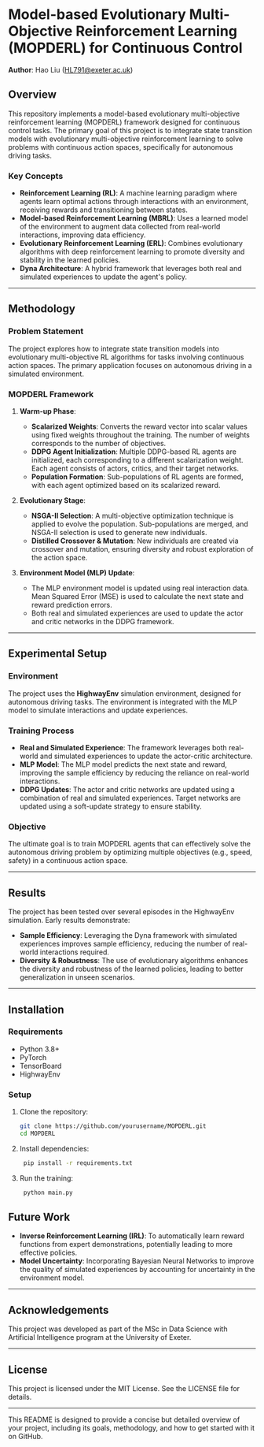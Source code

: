 # Model-based Evolutionary Multi-Objective Reinforcement Learning (MOPDERL) for Continuous Control

**Author**: Hao Liu (HL791@exeter.ac.uk)

## Overview

This repository implements a model-based evolutionary multi-objective reinforcement learning (MOPDERL) framework designed for continuous control tasks. The primary goal of this project is to integrate state transition models with evolutionary multi-objective reinforcement learning to solve problems with continuous action spaces, specifically for autonomous driving tasks.

### Key Concepts

- **Reinforcement Learning (RL)**: A machine learning paradigm where agents learn optimal actions through interactions with an environment, receiving rewards and transitioning between states.
- **Model-based Reinforcement Learning (MBRL)**: Uses a learned model of the environment to augment data collected from real-world interactions, improving data efficiency.
- **Evolutionary Reinforcement Learning (ERL)**: Combines evolutionary algorithms with deep reinforcement learning to promote diversity and stability in the learned policies.
- **Dyna Architecture**: A hybrid framework that leverages both real and simulated experiences to update the agent's policy.

---

## Methodology

### Problem Statement
The project explores how to integrate state transition models into evolutionary multi-objective RL algorithms for tasks involving continuous action spaces. The primary application focuses on autonomous driving in a simulated environment.

### MOPDERL Framework

1. **Warm-up Phase**:
   - **Scalarized Weights**: Converts the reward vector into scalar values using fixed weights throughout the training. The number of weights corresponds to the number of objectives.
   - **DDPG Agent Initialization**: Multiple DDPG-based RL agents are initialized, each corresponding to a different scalarization weight. Each agent consists of actors, critics, and their target networks.
   - **Population Formation**: Sub-populations of RL agents are formed, with each agent optimized based on its scalarized reward.
   
2. **Evolutionary Stage**:
   - **NSGA-II Selection**: A multi-objective optimization technique is applied to evolve the population. Sub-populations are merged, and NSGA-II selection is used to generate new individuals.
   - **Distilled Crossover & Mutation**: New individuals are created via crossover and mutation, ensuring diversity and robust exploration of the action space.

3. **Environment Model (MLP) Update**:
   - The MLP environment model is updated using real interaction data. Mean Squared Error (MSE) is used to calculate the next state and reward prediction errors.
   - Both real and simulated experiences are used to update the actor and critic networks in the DDPG framework.

---

## Experimental Setup

### Environment

The project uses the **HighwayEnv** simulation environment, designed for autonomous driving tasks. The environment is integrated with the MLP model to simulate interactions and update experiences.

### Training Process

- **Real and Simulated Experience**: The framework leverages both real-world and simulated experiences to update the actor-critic architecture.
- **MLP Model**: The MLP model predicts the next state and reward, improving the sample efficiency by reducing the reliance on real-world interactions.
- **DDPG Updates**: The actor and critic networks are updated using a combination of real and simulated experiences. Target networks are updated using a soft-update strategy to ensure stability.

### Objective

The ultimate goal is to train MOPDERL agents that can effectively solve the autonomous driving problem by optimizing multiple objectives (e.g., speed, safety) in a continuous action space.

---

## Results

The project has been tested over several episodes in the HighwayEnv simulation. Early results demonstrate:

- **Sample Efficiency**: Leveraging the Dyna framework with simulated experiences improves sample efficiency, reducing the number of real-world interactions required.
- **Diversity & Robustness**: The use of evolutionary algorithms enhances the diversity and robustness of the learned policies, leading to better generalization in unseen scenarios.

---

## Installation

### Requirements

- Python 3.8+
- PyTorch
- TensorBoard
- HighwayEnv

### Setup

1. Clone the repository:
   ```bash
   git clone https://github.com/yourusername/MOPDERL.git
   cd MOPDERL

2. Install dependencies:
   
    ```bash
     pip install -r requirements.txt


3. Run the training:
   
    ```bash
     python main.py

## Future Work

- **Inverse Reinforcement Learning (IRL)**: To automatically learn reward functions from expert demonstrations, potentially leading to more effective policies.
- **Model Uncertainty**: Incorporating Bayesian Neural Networks to improve the quality of simulated experiences by accounting for uncertainty in the environment model.

---

## Acknowledgements

This project was developed as part of the MSc in Data Science with Artificial Intelligence program at the University of Exeter.

---

## License

This project is licensed under the MIT License. See the LICENSE file for details.

---

This README is designed to provide a concise but detailed overview of your project, including its goals, methodology, and how to get started with it on GitHub.
